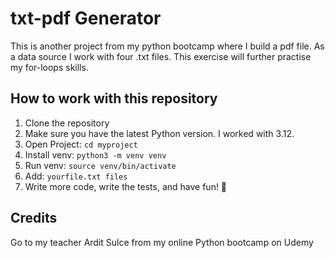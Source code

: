 # txt-pdf Generator
This is another project from my python bootcamp where I build a pdf file. As a data source I work with four .txt files. This exercise will further practise my for-loops
skills. 

## How to work with this repository
1. Clone the repository
2. Make sure you have the latest Python version. I worked with 3.12.
3. Open Project: `cd myproject`
4. Install venv: `python3 -m venv venv`
5. Run venv: `source venv/bin/activate`
6. Add: `yourfile.txt files`
7. Write more code, write the tests, and have fun! 🎉


## Credits 
Go to my teacher Ardit Sulce from my online Python bootcamp on Udemy